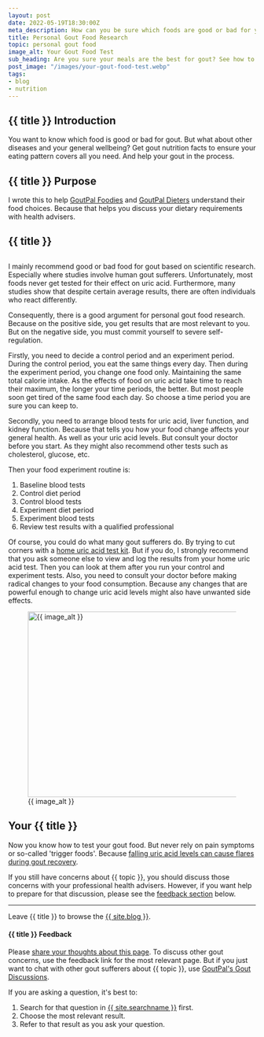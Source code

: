 ```yaml
---
layout: post
date: 2022-05-19T18:30:00Z
meta_description: How can you be sure which foods are good or bad for your gout? Make sure your gout meals are better than average. Do your own personal gout food research now.
title: Personal Gout Food Research
topic: personal gout food
image_alt: Your Gout Food Test
sub_heading: Are you sure your meals are the best for gout? See how to test your gout food.
post_image: "/images/your-gout-food-test.webp"
tags:
- blog
- nutrition
---
```

<h2 id="intro">{{ title }} Introduction</h2>
You want to know which food is good or bad for gout. But what about other diseases and your general wellbeing? Get gout nutrition facts to ensure your eating pattern covers all you need. And help your gout in the process.

<h2 id="intent">{{ title }} Purpose</h2>
I wrote this to help <a href="/9569/goutpal-plan-for-gout-foodies/">GoutPal Foodies</a> and <a href="/9601/goutpal-plan-for-gout-dieters/">GoutPal Dieters</a> understand their food choices. Because that helps you discuss your dietary requirements with health advisers.

<h2 id="nutrition">{{ title }}</h2>
<h2 id="research"></h2>
I mainly recommend good or bad food for gout based on scientific research. Especially where studies involve human gout sufferers. Unfortunately, most foods never get tested for their effect on uric acid. Furthermore, many studies show that despite certain average results, there are often individuals who react differently.  

Consequently, there is a good argument for personal gout food research. Because on the positive side, you get results that are most relevant to you. But on the negative side, you must commit yourself to severe self-regulation. 

Firstly, you need to decide a control period and an experiment period. During the control period, you eat the same things every day. Then during the experiment period, you change one food only. Maintaining the same total calorie intake. As the effects of food on uric acid take time to reach their maximum, the longer your time periods, the better. But most people soon get tired of the same food each day. So choose a time period you are sure you can keep to.

Secondly, you need to arrange blood tests for uric acid, liver function, and kidney function. Because that tells you how your food change affects your general health. As well as your uric acid levels. But consult your doctor before you start. As they might also recommend other tests such as cholesterol, glucose, etc.

Then your food experiment routine is:<ol>
<li>Baseline blood tests</li>
<li>Control diet period</li>
<li>Control blood tests</li>
<li>Experiment diet period</li>
<li>Experiment blood tests</li>
<li>Review test results with a qualified professional</li>
</ol>

Of course, you could do what many gout sufferers do. By trying to cut corners with a <a href="/uric-acid/uric-acid-test-kit/">home uric acid test kit</a>. But if you do, I strongly recommend that you ask someone else to view and log the results from your home uric acid test. Then you can look at them after you run your control and experiment tests. Also, you need to consult your doctor before making radical changes to your food consumption. Because any changes that are powerful enough to change uric acid levels might also have unwanted side effects.

<figure id="image" class="inner">
<img src="{{ post_image }}" alt="{{ image_alt }}"  width="610" height="377">
  <figcaption>{{ image_alt }}</figcaption>
</figure>
<h2 id="next">Your {{ title }}</h2>
Now you know how to test your gout food. But never rely on pain symptoms or so-called 'trigger foods'. Because <a href="/972/allopurinol-medication-why-it-hurts-to-get-rid-of-gout/">falling uric acid levels can cause flares during gout recovery</a>.

If you still have concerns about {{ topic }}, you should discuss those concerns with your professional health advisers. However, if you want help to prepare for that discussion, please see the <a href="#feedback">feedback section</a> below.
<hr />
Leave {{ title }} to browse the <a href="/blog">{{ site.blog }}</a>.
<h4 id="feedback">{{ title }} Feedback</h4>

Please <a href="{{ site.social_links.github }}issues/new/choose">share your thoughts about this page</a>. To discuss other gout concerns, use the feedback link for the most relevant page. But if you just want to chat with other gout sufferers about {{ topic }}, use <a href="{{ site.social_links.github }}discussions">GoutPal's Gout Discussions</a>.

If you are asking a question, it's best to:<ol>
<li>Search for that question in <a href="{{ site.searchurl }}">{{ site.searchname }}</a> first.</li>
<li>Choose the most relevant result.</li>
<li>Refer to that result as you ask your question.</li>
</ol>
